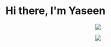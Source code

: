 
# Hi there, I'm Yaseen 
<p align="center">
  <img src="https://github-readme-stats.vercel.app/api?username=akbari4yaseen&show_icons=true&theme=radical" />
</p>

<p align="center">
  <img src="https://github-readme-stats.vercel.app/api/top-langs/?username=akbari4yaseen&layout=compact)](https://github.com/anuraghazra/github-readme-stats" />
</p>
